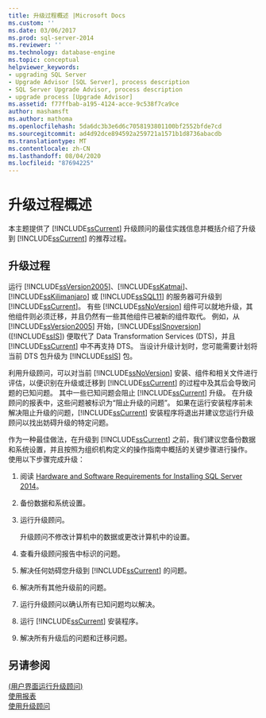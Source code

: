 ```yaml
---
title: 升级过程概述 |Microsoft Docs
ms.custom: ''
ms.date: 03/06/2017
ms.prod: sql-server-2014
ms.reviewer: ''
ms.technology: database-engine
ms.topic: conceptual
helpviewer_keywords:
- upgrading SQL Server
- Upgrade Advisor [SQL Server], process description
- SQL Server Upgrade Advisor, process description
- upgrade process [Upgrade Advisor]
ms.assetid: f77ffbab-a195-4124-acce-9c538f7ca9ce
author: mashamsft
ms.author: mathoma
ms.openlocfilehash: 5da6dc3b3e6d6c7058193801100bf2552bfde7cd
ms.sourcegitcommit: ad4d92dce894592a259721a1571b1d8736abacdb
ms.translationtype: MT
ms.contentlocale: zh-CN
ms.lasthandoff: 08/04/2020
ms.locfileid: "87694225"
---
```

# <a name="upgrade-process-overview"></a>升级过程概述
  本主题提供了 [!INCLUDE[ssCurrent](../../includes/sscurrent-md.md)] 升级顾问的最佳实践信息并概括介绍了升级到 [!INCLUDE[ssCurrent](../../includes/sscurrent-md.md)] 的推荐过程。  
  
## <a name="upgrade-process"></a>升级过程  
 运行 [!INCLUDE[ssVersion2005](../../includes/ssversion2005-md.md)]、[!INCLUDE[ssKatmai](../../includes/sskatmai-md.md)]、[!INCLUDE[ssKilimanjaro](../../includes/sskilimanjaro-md.md)] 或 [!INCLUDE[ssSQL11](../../includes/sssql11-md.md)] 的服务器可升级到 [!INCLUDE[ssCurrent](../../includes/sscurrent-md.md)]。 有些 [!INCLUDE[ssNoVersion](../../includes/ssnoversion-md.md)] 组件可以就地升级，其他组件则必须迁移，并且仍然有一些其他组件已被新的组件取代。 例如，从 [!INCLUDE[ssVersion2005](../../includes/ssversion2005-md.md)] 开始，[!INCLUDE[ssISnoversion](../../includes/ssisnoversion-md.md)] ([!INCLUDE[ssIS](../../includes/ssis-md.md)]) 便取代了 Data Transformation Services (DTS)，并且 [!INCLUDE[ssCurrent](../../includes/sscurrent-md.md)] 中不再支持 DTS。 当设计升级计划时，您可能需要计划将当前 DTS 包升级为 [!INCLUDE[ssIS](../../includes/ssis-md.md)] 包。  
  
 利用升级顾问，可以对当前 [!INCLUDE[ssNoVersion](../../includes/ssnoversion-md.md)] 安装、组件和相关文件进行评估，以便识别在升级或迁移到 [!INCLUDE[ssCurrent](../../includes/sscurrent-md.md)] 的过程中及其后会导致问题的已知问题。 其中一些已知问题会阻止 [!INCLUDE[ssCurrent](../../includes/sscurrent-md.md)] 升级。 在升级顾问的报表中，这些问题被标识为“阻止升级的问题”。 如果在运行安装程序前未解决阻止升级的问题，[!INCLUDE[ssCurrent](../../includes/sscurrent-md.md)] 安装程序将退出并建议您运行升级顾问以找出妨碍升级的特定问题。  
  
 作为一种最佳做法，在升级到 [!INCLUDE[ssCurrent](../../includes/sscurrent-md.md)] 之前，我们建议您备份数据和系统设置，并且按照为组织机构定义的操作指南中概括的关键步骤进行操作。 使用以下步骤完成升级：  
  
1.  阅读 [Hardware and Software Requirements for Installing SQL Server 2014](hardware-and-software-requirements-for-installing-sql-server.md)。  
  
2.  备份数据和系统设置。  
  
3.  运行升级顾问。  
  
     升级顾问不修改计算机中的数据或更改计算机中的设置。  
  
4.  查看升级顾问报告中标识的问题。  
  
5.  解决任何妨碍您升级到 [!INCLUDE[ssCurrent](../../includes/sscurrent-md.md)] 的问题。  
  
6.  解决所有其他升级前的问题。  
  
7.  运行升级顾问以确认所有已知问题均以解决。  
  
8.  运行 [!INCLUDE[ssCurrent](../../includes/sscurrent-md.md)] 安装程序。  
  
9. 解决所有升级后的问题和迁移问题。  
  
## <a name="see-also"></a>另请参阅  
 [&#40;用户界面运行升级顾问&#41;](../../../2014/sql-server/install/running-upgrade-advisor-user-interface.md)   
 [使用报表](../../../2014/sql-server/install/using-reports.md)   
 [使用升级顾问](../../../2014/sql-server/install/working-with-upgrade-advisor.md)  
  
  
